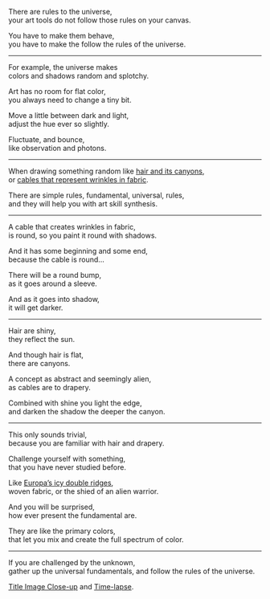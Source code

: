 There are rules to the universe,\
your art tools do not follow those rules on your canvas.

You have to make them behave,\
you have to make the follow the rules of the universe.

---

For example, the universe makes\
colors and shadows random and splotchy.

Art has no room for flat color,\
you always need to change a tiny bit.

Move a little between dark and light,\
adjust the hue ever so slightly.

Fluctuate, and bounce,\
like observation and photons.

---

When drawing something random like [hair and its canyons](https://www.youtube.com/watch?v=39kigEnf6bY),\
or [cables that represent wrinkles in fabric](https://www.youtube.com/watch?v=LAIR3c8Q4oE).

There are simple rules, fundamental, universal, rules,\
and they will help you with art skill synthesis.

---

A cable that creates wrinkles in fabric,\
is round, so you paint it round with shadows.

And it has some beginning and some end,\
because the cable is round...

There will be a round bump,\
as it goes around a sleeve.

And as it goes into shadow,\
it will get darker.

---

Hair are shiny,\
they reflect the sun.

And though hair is flat,\
there are canyons.

A concept as abstract and seemingly alien,\
as cables are to drapery.

Combined with shine you light the edge,\
and darken the shadow the deeper the canyon.

---

This only sounds trivial,\
because you are familiar with hair and drapery.

Challenge yourself with something,\
that you have never studied before.

Like [Europa’s icy double ridges](https://www.youtube.com/watch?v=8YOmER50epo),\
woven fabric, or the shied of an alien warrior.

And you will be surprised,\
how ever present the fundamental are.

They are like the primary colors,\
that let you mix and create the full spectrum of color.

---

If you are challenged by the unknown,\
gather up the universal fundamentals, and follow the rules of the universe.

[Title Image Close-up](https://www.reddit.com/user/catpea-com/comments/war7bl/hair_bear/) and [Time-lapse](https://youtu.be/01DwGj1wsJk).
